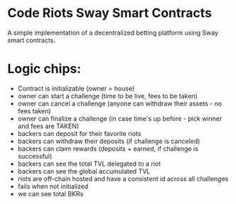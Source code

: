 # Code Riots Sway Smart Contracts

A simple implementation of a decentralized betting platform using Sway smart contracts.

# Logic chips:

- Contract is initializable (owner = house)
- owner can start a challenge (time to be live, fees to be taken)
- owner can cancel a challenge (anyone can withdraw their assets - no fees taken)
- owner can finalize a challenge (in case time's up before - pick winner and fees are TAKEN)
- backers can deposit for their favorite riots
- backers can withdraw their deposits (if challenge is canceled)
- backers can claim rewards (deposits + earned, if challenge is successful)
- backers can see the total TVL delegated to a riot
- backers can see the global accumulated TVL
- riots are off-chain hosted and have a consistent id across all challenges
- fails when not initialized
- we can see total BKRs
